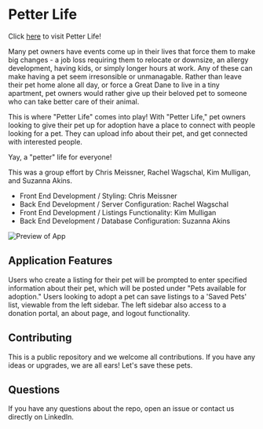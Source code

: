 
# Petter Life

Click [here](https://a-petter-life.herokuapp.com) to visit Petter Life!

Many pet owners have events come up in their lives that force them to make big changes - a job loss requiring them to relocate or downsize, an allergy development, having kids, or simply longer hours at work. Any of these can make having a pet seem irresonsible or unmanagable.  Rather than leave their pet home alone all day, or force a Great Dane to live in a tiny apartment, pet owners would rather give up their beloved pet to someone who can take better care of their animal. 

This is where "Petter Life" comes into play!  With "Petter Life," pet owners looking to give their pet up for adoption have a place to connect with people looking for a pet.  They can upload info about their pet, and get connected with interested people.  

Yay, a "petter" life for everyone!

This was a group effort by Chris Meissner, Rachel Wagschal, Kim Mulligan, and Suzanna Akins. 

* Front End Development / Styling: Chris Meissner
* Back End Development / Server Configuration: Rachel Wagschal
* Front End Development / Listings Functionality: Kim Mulligan
* Back End Development / Database Configuration: Suzanna Akins

![Preview of App](./client/public/preview.png)

## Application Features
Users who create a listing for their pet will be prompted to enter specified information about their pet, which will be posted under "Pets available for adoption." Users looking to adopt a pet can save listings to a 'Saved Pets' list, viewable from the left sidebar. The left sidebar also access to a donation portal, an about page, and logout functionality.

## Contributing
This is a public repository and we welcome all contributions.  If you have any ideas or upgrades, we are all ears! Let's save these pets.

## Questions
If you have any questions about the repo, open an issue or contact us directly on LinkedIn. 
